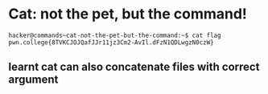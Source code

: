 # Cat: not the pet, but the command!
    hacker@commands~cat-not-the-pet-but-the-command:~$ cat flag
    pwn.college{8TVKCJOJQafJJr11jz3Cm2-AvIl.dFzN1QDLwgzN0czW}
## learnt cat can also concatenate files with correct argument    
    
